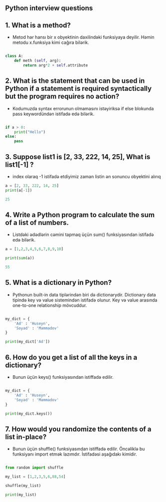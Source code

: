 ## Python interview questions


## 1. What is a method?

* Metod hər hansı bir x obyektinin daxilindəki funksiyaya deyilir. Həmin metodu x.funksiya kimi cağıra bilərik.

```py

class A: 
    def meth (self, arg): 
        return arg*2 + self.attribute

```

## 2. What is the statement that can be used in Python if a statement is required syntactically but the program requires no action?

* Kodumuzda syntax errorunun olmamasını istəyiriksə if else blokunda pass keywordündən istifadə edə bilərik.

```py

if a > 0:
    print("Hello")
else:
    pass

```

## 3. Suppose list1 is [2, 33, 222, 14, 25], What is list1[-1] ?

* index olaraq -1 istifadə etdiyimiz zaman listin ən sonuncu obyektini alırıq 

```py 
a = [2, 33, 222, 14, 25]
print(a[-1])

25

```

## 4. Write a Python program to calculate the sum of a list of numbers.

* Listdəki ədədlərin cəmini tapmaq üçün sum() funksiyasından istifadə edə bilərik.

```py
a = [1,2,3,4,5,6,7,8,9,10]

print(sum(a))

55
```

## 5. What is a dictionary in Python?

* Pythonun built-in data tiplərindən biri də dictionarydir. Dictionary data tipində key və value sistemindən istifadə olunur. Key və value arasında one-to-one relationship mövcuddur.

```py

my_dict = {
    'Ad' : 'Huseyn',
    'Soyad' : 'Mammadov'
}

print(my_dict['Ad'])
```

## 6. How do you get a list of all the keys in a dictionary?

* Bunun üçün keys() funksiyasından istiffadə edilir.

```py

my_dict = {
    'Ad' : 'Huseyn',
    'Soyad' : 'Mammadov'
}

print(my_dict.keys())
```

## 7. How would you randomize the contents of a list in-place?

* Bunun üçün shuffle() funksiyasından istiffadə edilir. Öncəliklə bu funksiyanı import etmək lazımdır. İstifadəsi aşağıdakı kimidir.

```py

from random import shuffle

my_list = [1,2,3,5,6,88,54]

shuffle(my_list)

print(my_list)
```
